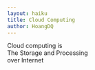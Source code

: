 ```yaml
---
layout: haiku
title: Cloud Computing
author: HoangDQ
---
```


Cloud computing is<br>
The Storage and Processing<br>
over Internet<br>
